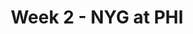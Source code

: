---
layout: game
title: Week 2 - NYG at PHI
season: 2006
game_id: 2006_02_NYG_PHI
away_team: NYG
home_team: PHI
---